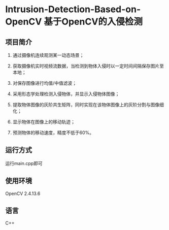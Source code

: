 # Intrusion-Detection-Based-on-OpenCV 基于OpenCV的入侵检测
## 项目简介
1. 通过摄像机连续观测某一动态场景；

2. 获取摄像机实时视频流数据，当检测到物体入侵时以一定时间间隔保存图片至本地；

3. 对保存图像进行均值/中值滤波；

4. 采用形态学处理检测入侵物体，并显示入侵物体图像；

5. 提取物体图像的灰阶共生矩阵，同时实现在该物体图像上的灰阶分割与图像细化；

6. 显示物体在图像上的移动轨迹；

7. 预测物体的移动速度，精度不低于60%。
## 运行方式
运行main.cpp即可
## 使用环境
OpenCV 2.4.13.6
## 语言
C++
